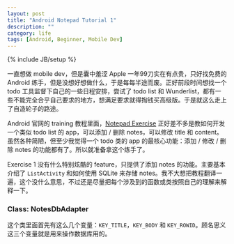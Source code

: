 ```yaml
---
layout: post
title: "Android Notepad Tutorial 1"
description: ""
category: life
tags: [Android, Beginner, Mobile Dev]
---
```

{% include JB/setup %}

一直想做 mobile dev，但是囊中羞涩 Apple 一年99刀实在有点贵，只好找免费的 Android 练手，但是没想好想做什么，于是每每半途而废。正好前段时间想找一个 todo 工具监督下自己的一些日程安排，尝试了 todo list 和 Wunderlist，都有一些不能完全合乎自己要求的地方，想满足要求就得掏钱买高级版。于是就这么走上了自造轮子的路途。

Android 官网的 training 教程里面，[Notepad Exercise](http://developer.android.com/training/notepad/index.html) 正好差不多是教如何开发一个类似 todo list 的 app，可以添加 / 删除 notes，可以修改 title 和 content。虽然各种简陋，但至少我觉得一个 todo 类的 app 的最核心功能：添加 / 修改 / 删除 notes 的功能都有了。所以就准备拿这个练手了。

Exercise 1 没有什么特别炫酷的 feature，只提供了添加 notes 的功能。主要基本介绍了 `ListActivity` 和如何使用 SQLite 来存储 notes。我不大想把教程翻译一遍，这个没什么意思，不过还是尽量把每个涉及到的函数或类按照自己的理解来解释一下。

### Class: NotesDbAdapter

这个类里面首先有这么几个变量：`KEY_TITLE`，`KEY_BODY` 和 `KEY_ROWID`。顾名思义这三个变量就是用来操作数据库用的。